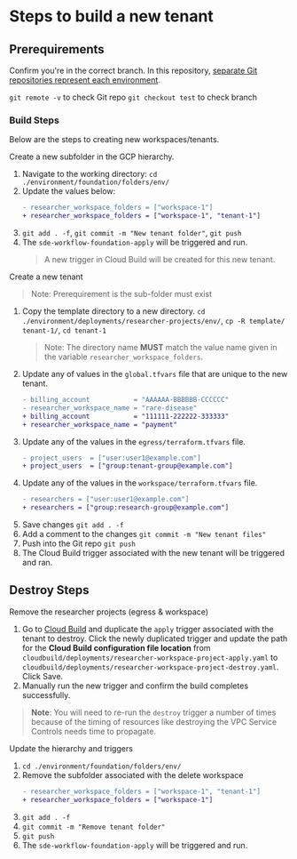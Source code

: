 # Steps to build a new tenant

## Prerequirements

Confirm you're in the correct branch. In this repository, [separate Git repositories represent each environment](../../foundation/README.md).

`git remote -v` to check Git repo
`git checkout test` to check branch

### Build Steps

Below are the steps to creating new workspaces/tenants.

Create a new subfolder in the GCP hierarchy.
1. Navigate to the working directory: `cd ./environment/foundation/folders/env/`
1. Update the values below:
    ```diff
    - researcher_workspace_folders = ["workspace-1"]
    + researcher_workspace_folders = ["workspace-1", "tenant-1"]
    ```
1. `git add . -f`, `git commit -m "New tenant folder"`, `git push`
1. The `sde-workflow-foundation-apply` will be triggered and run.
    > A new trigger in Cloud Build will be created for this new tenant.

Create a new tenant
>Note: Prerequirement is the sub-folder must exist

1. Copy the template directory to a new directory. `cd ./environment/deployments/researcher-projects/env/`, `cp -R template/ tenant-1/`, `cd tenant-1`
    >Note: The directory name **MUST** match the value name given in the variable `researcher_workspace_folders`.
1. Update any of values in the `global.tfvars` file that are unique to the new tenant.
    ```diff
    - billing_account           = "AAAAAA-BBBBBB-CCCCCC"
    - researcher_workspace_name = "rare-disease"
    + billing_account           = "111111-222222-333333"
    + researcher_workspace_name = "payment"
    ```
1. Update any of the values in the `egress/terraform.tfvars` file.
    ```diff
    - project_users  = ["user:user1@example.com"] 
    + project_users  = ["group:tenant-group@example.com"] 
    ```
1. Update any of the values in the `workspace/terraform.tfvars` file.
    ```diff
    - researchers = ["user:user1@example.com"]
    + researchers = ["group:research-group@example.com"]
    ```
1. Save changes `git add . -f`
1. Add a comment to the changes `git commit -m "New tenant files"`
1. Push into the Git repo `git push`
1. The Cloud Build trigger associated with the new tenant will be triggered and ran.


## Destroy Steps

Remove the researcher projects (egress & workspace)
1. Go to [Cloud Build](https://console.cloud.google.com/cloud-build/triggers?project=prod-pittit-automation-21012) and duplicate the `apply` trigger associated with the tenant to destroy. Click the newly duplicated trigger and update the path for the **Cloud Build configuration file location** from `cloudbuild/deployments/researcher-workspace-project-apply.yaml` to `cloudbuild/deployments/researcher-workspace-project-destroy.yaml`. Click Save.
1. Manually run the new trigger and confirm the build completes successfully.
>**Note**: You will need to re-run the `destroy` trigger a number of times because of the timing of resources like destroying the VPC Service Controls needs time to propagate.

Update the hierarchy and triggers
1. `cd ./environment/foundation/folders/env/`
1. Remove the subfolder associated with the delete workspace
    ```diff
    - researcher_workspace_folders = ["workspace-1", "tenant-1"]
    + researcher_workspace_folders = ["workspace-1"]
    ```
1. `git add . -f`
1. `git commit -m "Remove tenant folder"`
1. `git push`
1. The `sde-workflow-foundation-apply` will be triggered and run.